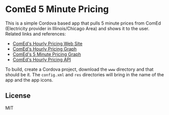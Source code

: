 # ComEd 5 Minute Pricing
This is a simple Cordova based app that pulls 5 minute prices from ComEd (Electricity provider in Illinois/Chicago Area) and shows it to the user. Related links and references:

  - [ComEd's Hourly Pricing Web Site][ComEdHourly]
  - [ComEd's Hourly Pricing Graph][ComEdHourlyGraph]
  - [ComEd's 5 Minute Pricing Graph][ComEd5MinGraph]
  - [ComEd's Hourly Pricing API][ComEdApi]

To build, create a Cordova project, download the `www` directory and that should be it. The `config.xml` and `res` directories will bring in the name of the app and the app icons.

License
----
MIT

   [ComEdHourly]: <https://hourlypricing.comed.com/>
   [ComEdHourlyGraph]: <https://hourlypricing.comed.com/live-prices/>
   [ComEd5MinGraph]: <https://hourlypricing.comed.com/live-prices/five-minute-prices/>
   [ComEdApi]: <https://hourlypricing.comed.com/hp-api/>

